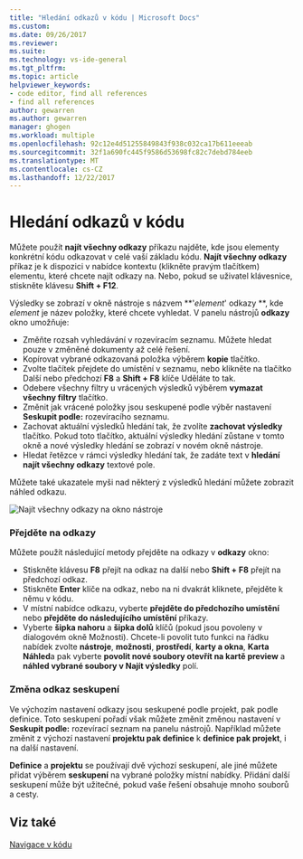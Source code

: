 ```yaml
---
title: "Hledání odkazů v kódu | Microsoft Docs"
ms.custom: 
ms.date: 09/26/2017
ms.reviewer: 
ms.suite: 
ms.technology: vs-ide-general
ms.tgt_pltfrm: 
ms.topic: article
helpviewer_keywords:
- code editor, find all references
- find all references
author: gewarren
ms.author: gewarren
manager: ghogen
ms.workload: multiple
ms.openlocfilehash: 92c12e4d51255849843f938c032ca17b611eeeab
ms.sourcegitcommit: 32f1a690fc445f9586d53698fc82c7debd784eeb
ms.translationtype: MT
ms.contentlocale: cs-CZ
ms.lasthandoff: 12/22/2017
---
```

# <a name="finding-references-in-your-code"></a>Hledání odkazů v kódu  
Můžete použít **najít všechny odkazy** příkazu najděte, kde jsou elementy konkrétní kódu odkazovat v celé vaší základu kódu. **Najít všechny odkazy** příkaz je k dispozici v nabídce kontextu (klikněte pravým tlačítkem) elementu, které chcete najít odkazy na. Nebo, pokud se uživatel klávesnice, stiskněte klávesu **Shift + F12**.  

Výsledky se zobrazí v okně nástroje s názvem  **'*element*' odkazy **, kde *element* je název položky, které chcete vyhledat. V panelu nástrojů **odkazy** okno umožňuje:  
- Změňte rozsah vyhledávání v rozevíracím seznamu. Můžete hledat pouze v změněné dokumenty až celé řešení.  
- Kopírovat vybrané odkazovaná položka výběrem **kopie** tlačítko.  
- Zvolte tlačítek přejdete do umístění v seznamu, nebo klikněte na tlačítko Další nebo předchozí **F8** a **Shift + F8** klíče Uděláte to tak.  
- Odebere všechny filtry u vrácených výsledků výběrem **vymazat všechny filtry** tlačítko.  
- Změnit jak vrácené položky jsou seskupené podle výběr nastavení **Seskupit podle:** rozevíracího seznamu.  
- Zachovat aktuální výsledků hledání tak, že zvolíte **zachovat výsledky** tlačítko. Pokud toto tlačítko, aktuální výsledky hledání zůstane v tomto okně a nové výsledky hledání se zobrazí v novém okně nástroje.  
- Hledat řetězce v rámci výsledky hledání tak, že zadáte text v **hledání najít všechny odkazy** textové pole.  

Můžete také ukazatele myši nad některý z výsledků hledání můžete zobrazit náhled odkazu.  

![Najít všechny odkazy na okno nástroje](../ide/media/vside_findallreferences.png)  

### <a name="navigate-to-references"></a>Přejděte na odkazy
Můžete použít následující metody přejděte na odkazy v **odkazy** okno:  

- Stiskněte klávesu **F8** přejít na odkaz na další nebo **Shift + F8** přejít na předchozí odkaz.  
- Stiskněte **Enter** klíče na odkaz, nebo na ni dvakrát kliknete, přejděte k němu v kódu.  
- V místní nabídce odkazu, vyberte **přejděte do předchozího umístění** nebo **přejděte do následujícího umístění** příkazy.  
- Vyberte **šipka nahoru** a **šipka dolů** klíčů (pokud jsou povoleny v dialogovém okně Možnosti). Chcete-li povolit tuto funkci na řádku nabídek zvolte **nástroje**, **možnosti**, **prostředí**, **karty a okna**,  **Karta Náhled**a pak vyberte **povolit nové soubory otevřít na kartě preview** a **náhled vybrané soubory v Najít výsledky** polí.  

### <a name="change-reference-groupings"></a>Změna odkaz seskupení  
Ve výchozím nastavení odkazy jsou seskupené podle projekt, pak podle definice. Toto seskupení pořadí však můžete změnit změnou nastavení v **Seskupit podle:** rozevírací seznam na panelu nástrojů. Například můžete změnit z výchozí nastavení **projektu pak definice** k **definice pak projekt**, i na další nastavení.  

**Definice** a **projektu** se používají dvě výchozí seskupení, ale jiné můžete přidat výběrem **seskupení** na vybrané položky místní nabídky. Přidání další seskupení může být užitečné, pokud vaše řešení obsahuje mnoho souborů a cesty.  

## <a name="see-also"></a>Viz také  
[Navigace v kódu](../ide/navigating-code.md)  